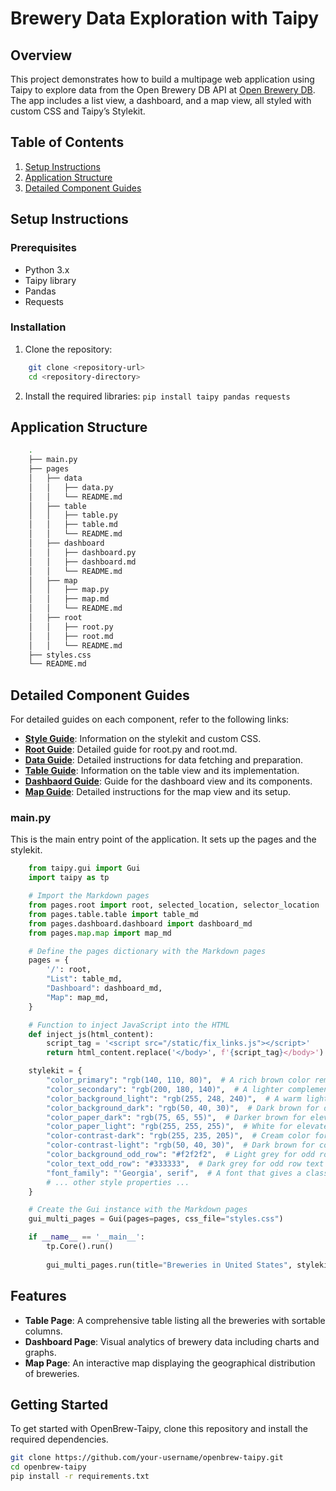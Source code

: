 # Brewery Data Exploration with Taipy
## Overview
This project demonstrates how to build a multipage web application using Taipy to explore data from the Open Brewery DB API at <a href="https://openbrewerydb.org">Open Brewery DB</a>. The app includes a list view, a dashboard, and a map view, all styled with custom CSS and Taipy’s Stylekit.

## Table of Contents
1. [Setup Instructions](#setup-instructions)
2. [Application Structure](#application-structure)
3. [Detailed Component Guides](#detailed-component-guides)

## Setup Instructions

### Prerequisites
- Python 3.x
- Taipy library
- Pandas
- Requests

### Installation
1. Clone the repository:
```bash
    git clone <repository-url>
    cd <repository-directory>
```

2. Install the required libraries:
`pip install taipy pandas requests`

## Application Structure
```bash
    .
    ├── main.py
    ├── pages
    │   ├── data
    │   │   ├── data.py    
    │   │   └── README.md
    │   ├── table
    │   │   ├── table.py
    │   │   ├── table.md    
    │   │   └── README.md
    │   ├── dashboard
    │   │   ├── dashboard.py
    │   │   ├── dashboard.md
    │   │   └── README.md
    │   ├── map
    │   │   ├── map.py
    │   │   ├── map.md
    │   │   └── README.md
    │   ├── root
    │   │   ├── root.py
    │   │   ├── root.md
    │   │   └── README.md
    ├── styles.css
    └── README.md
```

## Detailed Component Guides
For detailed guides on each component, refer to the following links:

- [**Style Guide**](./README-STYLE.md): Information on the stylekit and custom CSS.
- [**Root Guide**](./README-ROOT.md): Detailed guide for root.py and root.md.
- [**Data Guide**](./README-DATA.md): Detailed instructions for data fetching and preparation.
- [**Table Guide**](./README-TABLE.md): Information on the table view and its implementation.
- [**Dashbaord Guide**](./README-DASHBOARD.md): Guide for the dashboard view and its components.
- [**Map Guide**](./README-MAP.md): Detailed instructions for the map view and its setup.

### main.py
This is the main entry point of the application. It sets up the pages and the stylekit.
```python
    from taipy.gui import Gui
    import taipy as tp

    # Import the Markdown pages
    from pages.root import root, selected_location, selector_location
    from pages.table.table import table_md
    from pages.dashboard.dashboard import dashboard_md
    from pages.map.map import map_md

    # Define the pages dictionary with the Markdown pages
    pages = {
        '/': root,
        "List": table_md,
        "Dashboard": dashboard_md,
        "Map": map_md,
    }

    # Function to inject JavaScript into the HTML
    def inject_js(html_content):
        script_tag = '<script src="/static/fix_links.js"></script>'
        return html_content.replace('</body>', f'{script_tag}</body>')

    stylekit = {
        "color_primary": "rgb(140, 110, 80)",  # A rich brown color reminiscent of beer
        "color_secondary": "rgb(200, 180, 140)",  # A lighter complementary color
        "color_background_light": "rgb(255, 248, 240)",  # A warm light background for the light theme
        "color_background_dark": "rgb(50, 40, 30)",  # Dark brown for dark theme background
        "color_paper_dark": "rgb(75, 65, 55)",  # Darker brown for elevated elements in dark theme
        "color_paper_light": "rgb(255, 255, 255)",  # White for elevated elements in light theme
        "color-contrast-dark": "rgb(255, 235, 205)",  # Cream color for contrasting elements on dark backgrounds
        "color-contrast-light": "rgb(50, 40, 30)",  # Dark brown for contrasting elements on light backgrounds
        "color_background_odd_row": "#f2f2f2",  # Light grey for odd row background
        "color_text_odd_row": "#333333",  # Dark grey for odd row text
        "font_family": "'Georgia', serif",  # A font that gives a classic feel
        # ... other style properties ...
    }

    # Create the Gui instance with the Markdown pages
    gui_multi_pages = Gui(pages=pages, css_file="styles.css")

    if __name__ == '__main__':
        tp.Core().run()
        
        gui_multi_pages.run(title="Breweries in United States", stylekit=stylekit)
```

## Features

- **Table Page**: A comprehensive table listing all the breweries with sortable columns.
- **Dashboard Page**: Visual analytics of brewery data including charts and graphs.
- **Map Page**: An interactive map displaying the geographical distribution of breweries.

## Getting Started

To get started with OpenBrew-Taipy, clone this repository and install the required dependencies.

```bash
git clone https://github.com/your-username/openbrew-taipy.git
cd openbrew-taipy
pip install -r requirements.txt
```
